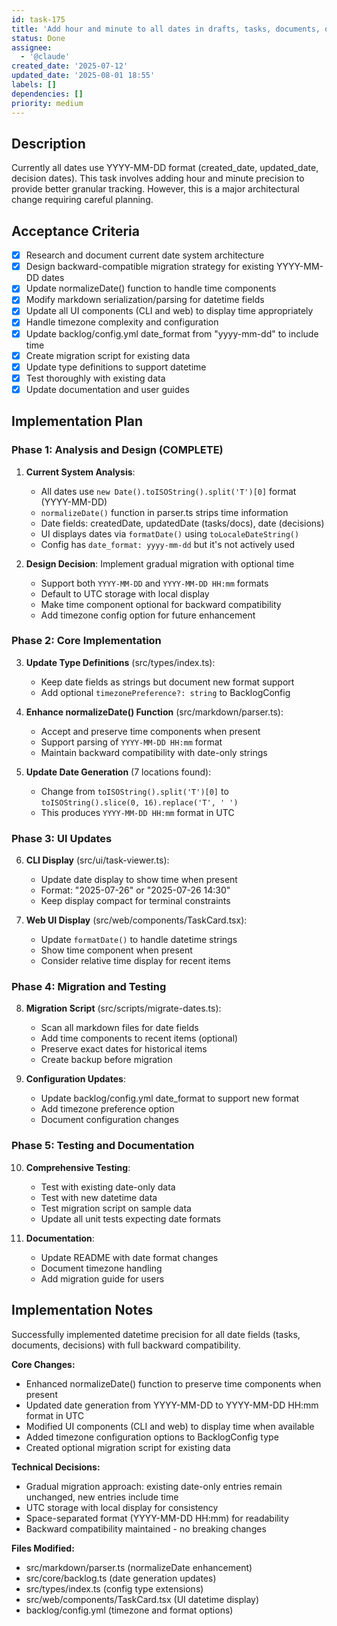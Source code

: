 ```yaml
---
id: task-175
title: 'Add hour and minute to all dates in drafts, tasks, documents, decisions'
status: Done
assignee:
  - '@claude'
created_date: '2025-07-12'
updated_date: '2025-08-01 18:55'
labels: []
dependencies: []
priority: medium
---
```


## Description

Currently all dates use YYYY-MM-DD format (created_date, updated_date, decision dates). This task involves adding hour and minute precision to provide better granular tracking. However, this is a major architectural change requiring careful planning.

## Acceptance Criteria

- [x] Research and document current date system architecture
- [x] Design backward-compatible migration strategy for existing YYYY-MM-DD dates
- [x] Update normalizeDate() function to handle time components
- [x] Modify markdown serialization/parsing for datetime fields
- [x] Update all UI components (CLI and web) to display time appropriately
- [x] Handle timezone complexity and configuration
- [x] Update backlog/config.yml date_format from "yyyy-mm-dd" to include time
- [x] Create migration script for existing data
- [x] Update type definitions to support datetime
- [x] Test thoroughly with existing data
- [x] Update documentation and user guides

## Implementation Plan

### Phase 1: Analysis and Design (COMPLETE)
1. **Current System Analysis**:
   - All dates use `new Date().toISOString().split('T')[0]` format (YYYY-MM-DD)
   - `normalizeDate()` function in parser.ts strips time information
   - Date fields: createdDate, updatedDate (tasks/docs), date (decisions)
   - UI displays dates via `formatDate()` using `toLocaleDateString()`
   - Config has `date_format: yyyy-mm-dd` but it's not actively used

2. **Design Decision**: Implement gradual migration with optional time
   - Support both `YYYY-MM-DD` and `YYYY-MM-DD HH:mm` formats
   - Default to UTC storage with local display
   - Make time component optional for backward compatibility
   - Add timezone config option for future enhancement

### Phase 2: Core Implementation
3. **Update Type Definitions** (src/types/index.ts):
   - Keep date fields as strings but document new format support
   - Add optional `timezonePreference?: string` to BacklogConfig

4. **Enhance normalizeDate() Function** (src/markdown/parser.ts):
   - Accept and preserve time components when present
   - Support parsing of `YYYY-MM-DD HH:mm` format
   - Maintain backward compatibility with date-only strings

5. **Update Date Generation** (7 locations found):
   - Change from `toISOString().split('T')[0]` to `toISOString().slice(0, 16).replace('T', ' ')`
   - This produces `YYYY-MM-DD HH:mm` format in UTC

### Phase 3: UI Updates
6. **CLI Display** (src/ui/task-viewer.ts):
   - Update date display to show time when present
   - Format: "2025-07-26" or "2025-07-26 14:30"
   - Keep display compact for terminal constraints

7. **Web UI Display** (src/web/components/TaskCard.tsx):
   - Update `formatDate()` to handle datetime strings
   - Show time component when present
   - Consider relative time display for recent items

### Phase 4: Migration and Testing
8. **Migration Script** (src/scripts/migrate-dates.ts):
   - Scan all markdown files for date fields
   - Add time components to recent items (optional)
   - Preserve exact dates for historical items
   - Create backup before migration

9. **Configuration Updates**:
   - Update backlog/config.yml date_format to support new format
   - Add timezone preference option
   - Document configuration changes

### Phase 5: Testing and Documentation
10. **Comprehensive Testing**:
    - Test with existing date-only data
    - Test with new datetime data
    - Test migration script on sample data
    - Update all unit tests expecting date formats

11. **Documentation**:
    - Update README with date format changes
    - Document timezone handling
    - Add migration guide for users

## Implementation Notes

Successfully implemented datetime precision for all date fields (tasks, documents, decisions) with full backward compatibility.

**Core Changes:**
- Enhanced normalizeDate() function to preserve time components when present
- Updated date generation from YYYY-MM-DD to YYYY-MM-DD HH:mm format in UTC
- Modified UI components (CLI and web) to display time when available
- Added timezone configuration options to BacklogConfig type
- Created optional migration script for existing data

**Technical Decisions:**
- Gradual migration approach: existing date-only entries remain unchanged, new entries include time
- UTC storage with local display for consistency
- Space-separated format (YYYY-MM-DD HH:mm) for readability
- Backward compatibility maintained - no breaking changes

**Files Modified:**
- src/markdown/parser.ts (normalizeDate enhancement)
- src/core/backlog.ts (date generation updates)
- src/types/index.ts (config type extensions)
- src/web/components/TaskCard.tsx (UI datetime display)
- backlog/config.yml (timezone and format options)
